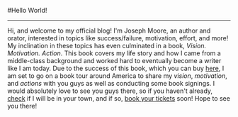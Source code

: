 #Hello World!
_____

Hi, and welcome to my official blog! I'm Joseph Moore, an author and orator, interested in topics like success/failure, motivation, effort, and more! My inclination in these topics has even culminated in a book, *Vision. Motivation. Action*. This book covers my life story and how I came from a middle-class background and worked hard to eventually become a writer like I am today. Due to the success of this book, which you can buy [here](/buy-book), I am set to go on a book tour around America to share my *vision*, *motivation*, and *actions* with you guys as well as conducting some book signings. I would absolutely love to see you guys there, so if you haven't already, [check](/event-schedule) if I will be in your town, and if so, [book your tickets](/booking) soon! Hope to see you there!